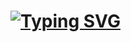 <h1> <a href="https://git.io/typing-svg"><img src="https://readme-typing-svg.herokuapp.com?font=Fira+Code&pause=1000&color=A251F7&random=false&width=435&lines=Oi!+Eu+sou+a+Ana+Luiza+💜" alt="Typing SVG" /></a></h1>
<h2></h2>

